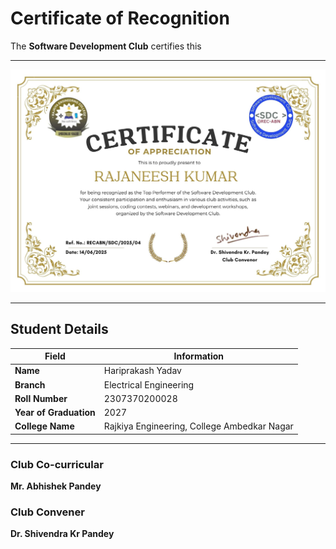 # Certificate of Recognition

The **Software Development Club** certifies this

---
![recabn/sdc/2025/04](https://github.com/Software-Development-Club-REC-ABN/SDC-open/blob/main/Assets/recabnsdc202504.jpg)

---
## Student Details

| Field               | Information              |
|---------------------|---------------------------|
| **Name**            | Hariprakash Yadav         |
| **Branch**          | Electrical Engineering    |
| **Roll Number**     | 2307370200028             |
| **Year of Graduation** | 2027                   |
| **College Name**    |Rajkiya Engineering, College Ambedkar Nagar|

---

### Club Co-curricular 
**Mr. Abhishek Pandey**

### Club Convener  
**Dr. Shivendra Kr Pandey**
